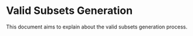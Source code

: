 # Valid Subsets Generation
This document aims to explain about the valid subsets generation process.
